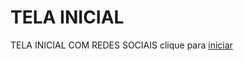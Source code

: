 # TELA INICIAL 
TELA INICIAL COM REDES SOCIAIS clique para <a href="https://trindadelucas0.github.io/INICIAL/">iniciar </a>
